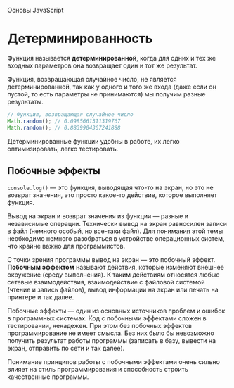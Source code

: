 Основы JavaScript

# Детерминированность

Функция называется **детерминированной**, когда для одних и тех же входных параметров она возвращает один и тот же результат.

Функция, возвращающая случайное число, не является детерминированной, так как у одного и того же входа (даже если он пустой, то есть параметры не принимаются) мы получим разные результаты.

```javascript
// Функция, возвращающая случайное число
Math.random(); // 0.0985661311319767
Math.random(); // 0.8839904367241888
```

Детерминированные функции удобны в работе, их легко оптимизировать, легко тестировать.

## Побочные эффекты

`console.log()` — это функция, выводящая что-то на экран, но это не возврат значения, это просто какое-то действие, которое выполняет функция.

Вывод на экран и возврат значения из функции — разные и независимые операции. Технически вывод на экран равносилен записи в файл (немного особый, но все-таки файл). Для понимания этой темы необходимо немного разобраться в устройстве операционных систем, что крайне важно для программистов.

С точки зрения программы вывод на экран — это побочный эффект. **Побочным эффектом** называют действия, которые изменяют внешнее окружение (среду выполнения). К таким действиям относятся любые сетевые взаимодействия, взаимодействие с файловой системой (чтение и запись файлов), вывод информации на экран или печать на принтере и так далее.

Побочные эффекты — один из основных источников проблем и ошибок в программных системах. Код с побочными эффектами сложен в тестировании, ненадежен. При этом без побочных эффектов программирование не имеет смысла. Без них было бы невозможно получить результат работы программы (записать в базу, вывести на экран, отправить по сети и так далее).

Понимание принципов работы с побочными эффектами очень сильно влияет на стиль программирования и способность строить качественные программы.
